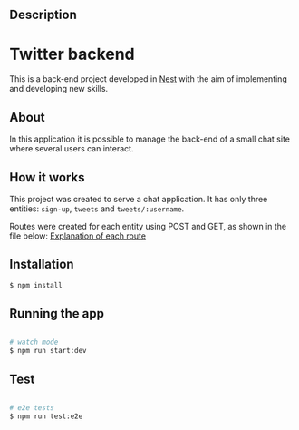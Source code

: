 
## Description

# Twitter backend

This is a back-end project developed in [Nest](https://github.com/nestjs/nest)  with the aim of implementing and developing new skills.


## About

In this application it is possible to manage the back-end of a small chat site where several users can interact.

## How it works
This project was created to serve a chat application. It has only three entities: `sign-up`, `tweets` and `tweets/:username`.

Routes were created for each entity using POST and GET, as shown in the file below:
[Explanation of each route](API.md)

## Installation

```bash
$ npm install
```

## Running the app

```bash

# watch mode
$ npm run start:dev

```

## Test

```bash

# e2e tests
$ npm run test:e2e

```

